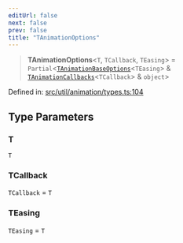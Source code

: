 ```yaml
---
editUrl: false
next: false
prev: false
title: "TAnimationOptions"
---
```


> **TAnimationOptions**\<`T`, `TCallback`, `TEasing`\> = `Partial`\<[`TAnimationBaseOptions`](/api/fabric/namespaces/util/type-aliases/tanimationbaseoptions/)\<`TEasing`\> & [`TAnimationCallbacks`](/api/fabric/namespaces/util/type-aliases/tanimationcallbacks/)\<`TCallback`\> & `object`\>

Defined in: [src/util/animation/types.ts:104](https://github.com/fabricjs/fabric.js/blob/fea1b29b7495d9634e300bd4bfa43de097745805/src/util/animation/types.ts#L104)

## Type Parameters

### T

`T`

### TCallback

`TCallback` = `T`

### TEasing

`TEasing` = `T`
